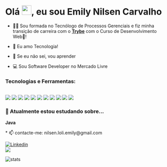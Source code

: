 <h1 align="left">Olá <img src="https://raw.githubusercontent.com/kaueMarques/kaueMarques/master/hi.gif" width="30px">, eu sou Emily Nilsen Carvalho</h1>


- 👩‍🎓 Sou formada no Tecnólogo de Processos Gerenciais e fiz minha transição de carreira com o <a href="https://github.com/betrybe"><b>Trybe</b></a> com o Curso de Desenvolvimento Web💚!

-  💬 Eu amo Tecnologia!</p>

- 🚀 Se eu não sei, vou aprender</p>

- 💻 Sou Software Developer no Mercado Livre<br>


###  Tecnologias e Ferramentas:
<br />

<span>
  <img src="https://img.icons8.com/color/48/000000/javascript--v1.png"/>
</span>
<span>
  <img src="https://img.icons8.com/color/48/000000/html-5--v1.png"/>
</span>
<span>
  <img src="https://img.icons8.com/color/48/000000/css3.png"/>
</span>
<span>
  <img src="https://img.icons8.com/ultraviolet/40/000000/react--v1.png"/>
</span>
<span>
  <img src="https://img.icons8.com/color/48/000000/redux.png"/>
</span>
</span>
<span>
  <img src="https://img.icons8.com/color/48/000000/git.png"/>
</span>
<span>
  <img src="https://img.icons8.com/fluency/50/000000/docker.png"/>
</span>
<span>
  <img src="https://img.icons8.com/color/48/000000/typescript.png" />
</span>
<span>
  <img src="https://img.icons8.com/fluency/48/000000/node-js.png" />
</span>
<span>
  <img src="https://img.icons8.com/external-tal-revivo-color-tal-revivo/48/000000/external-mongodb-a-cross-platform-document-oriented-database-program-logo-color-tal-revivo.png" />
</span>
<span>
  <img src="https://img.icons8.com/fluency/48/000000/python.png" />
</span>

<br/>

### 🌱 Atualmente estou estudando sobre...
<b>Java</b>
<br/>

<p>* 📫 contacte-me: nilsen.loli.emily@gmail.com</p>

<a href="https://www.linkedin.com/in/emily-nilsen-carvalho/">

<img alt="Linkedin" src="https://img.shields.io/badge/linkedin-0077B5?logo=linkedin&logoColor=white&style=for-the-badge"/>

</a>

<br/>

<img src="https://github-readme-stats.vercel.app/api?username=EmilyNilsen" />

 <br/>

![stats](https://github-readme-stats.vercel.app/api/wakatime?username=@EmilyNilsen)
